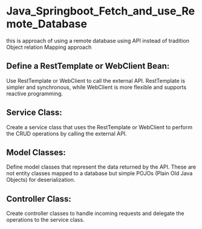 # Java_Springboot_Fetch_and_use_Remote_Database
this is approach of using a remote database using API instead of tradition Object relation Mapping approach

## Define a RestTemplate or WebClient Bean:
Use RestTemplate or WebClient to call the external API. RestTemplate is simpler and synchronous, while WebClient is more flexible and supports reactive programming.

## Service Class:
Create a service class that uses the RestTemplate or WebClient to perform the CRUD operations by calling the external API.

## Model Classes:
Define model classes that represent the data returned by the API. These are not entity classes mapped to a database but simple POJOs (Plain Old Java Objects) for deserialization.

## Controller Class:
Create controller classes to handle incoming requests and delegate the operations to the service class.
